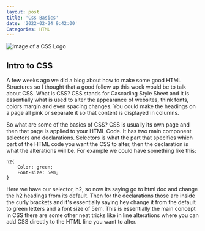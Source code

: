 ```yaml
---
layout: post
title: 'Css Basics'
date: '2022-02-24 9:42:00'
Categories: HTML
---
```


 ![ Image of a CSS Logo](https://encrypted-tbn0.gstatic.com/images?q=tbn:ANd9GcRQBFT5YvVCEdwwpIS7V__52g8WsXkpEVHnYg&usqp=CAU)


<h2> Intro to CSS </h2>

A few weeks ago we did a blog about how to make some good HTML Structures so I thought that a good follow up this week would be to talk about CSS. What is CSS?  CSS stands for Cascading Style Sheet and it is essentially what is used to alter the appearance of websites, think fonts, colors margin and even spacing changes. You could make the headings on a page all pink or separate it so that content is displayed in columns.

So what are some of the basics of CSS? CSS is usually its own page and then that page is applied to your HTML Code. It has two main component selectors and declarations. Selectors is what the part that specifies which part of the HTML code you want the CSS to alter, then the declaration is what the alterations will be. For example we could have something like this:

    h2{
	    Color: green;
	    Font-size: 5em;
    }
    
Here we have our selector, h2, so now its saying go to html doc and change the h2 headings from its default. Then for the declarations those are inside the curly brackets and it's essentially saying hey change it from the default to green letters and a font size of 5em. This is essentially the main concept in CSS there are some 
other neat tricks like in line alterations where you can add CSS directly to the HTML line you want to alter. 
